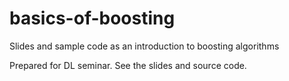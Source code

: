 # basics-of-boosting
Slides and sample code as an introduction to boosting algorithms

Prepared for DL seminar. See the slides and source code.
